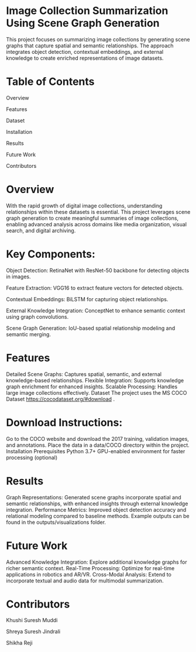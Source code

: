 
# Image Collection Summarization Using Scene Graph Generation
This project focuses on summarizing image collections by generating scene graphs that capture spatial and semantic relationships. The approach integrates object detection, contextual embeddings, and external knowledge to create enriched representations of image datasets.

# Table of Contents
Overview

Features

Dataset

Installation

Results

Future Work

Contributors

# Overview
With the rapid growth of digital image collections, understanding relationships within these datasets is essential. This project leverages scene graph generation to create meaningful summaries of image collections, enabling advanced analysis across domains like media organization, visual search, and digital archiving.

# Key Components:
Object Detection: RetinaNet with ResNet-50 backbone for detecting objects in images.

Feature Extraction: VGG16 to extract feature vectors for detected objects.

Contextual Embeddings: BiLSTM for capturing object relationships.

External Knowledge Integration: ConceptNet to enhance semantic context using graph convolutions.

Scene Graph Generation: IoU-based spatial relationship modeling and semantic merging.

# Features
Detailed Scene Graphs: Captures spatial, semantic, and external knowledge-based relationships.
Flexible Integration: Supports knowledge graph enrichment for enhanced insights.
Scalable Processing: Handles large image collections effectively.
Dataset
The project uses the MS COCO Dataset https://cocodataset.org/#download .

# Download Instructions:
Go to the COCO website and download the 2017 training, validation images, and annotations.
Place the data in a data/COCO directory within the project.
Installation
Prerequisites
Python 3.7+
GPU-enabled environment for faster processing (optional)

# Results
Graph Representations: Generated scene graphs incorporate spatial and semantic relationships, with enhanced insights through external knowledge integration.
Performance Metrics: Improved object detection accuracy and relational modeling compared to baseline methods.
Example outputs can be found in the outputs/visualizations folder.

# Future Work
Advanced Knowledge Integration: Explore additional knowledge graphs for richer semantic context.
Real-Time Processing: Optimize for real-time applications in robotics and AR/VR.
Cross-Modal Analysis: Extend to incorporate textual and audio data for multimodal summarization.

# Contributors
Khushi Suresh Muddi

Shreya Suresh Jindrali

Shikha Reji
